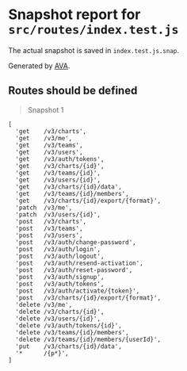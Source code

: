 # Snapshot report for `src/routes/index.test.js`

The actual snapshot is saved in `index.test.js.snap`.

Generated by [AVA](https://ava.li).

## Routes should be defined

> Snapshot 1

    [
      'get    /v3/charts',
      'get    /v3/me',
      'get    /v3/teams',
      'get    /v3/users',
      'get    /v3/auth/tokens',
      'get    /v3/charts/{id}',
      'get    /v3/teams/{id}',
      'get    /v3/users/{id}',
      'get    /v3/charts/{id}/data',
      'get    /v3/teams/{id}/members',
      'get    /v3/charts/{id}/export/{format}',
      'patch  /v3/me',
      'patch  /v3/users/{id}',
      'post   /v3/charts',
      'post   /v3/teams',
      'post   /v3/users',
      'post   /v3/auth/change-password',
      'post   /v3/auth/login',
      'post   /v3/auth/logout',
      'post   /v3/auth/resend-activation',
      'post   /v3/auth/reset-password',
      'post   /v3/auth/signup',
      'post   /v3/auth/tokens',
      'post   /v3/auth/activate/{token}',
      'post   /v3/charts/{id}/export/{format}',
      'delete /v3/me',
      'delete /v3/charts/{id}',
      'delete /v3/users/{id}',
      'delete /v3/auth/tokens/{id}',
      'delete /v3/teams/{id}/members',
      'delete /v3/teams/{id}/members/{userId}',
      'put    /v3/charts/{id}/data',
      '*      /{p*}',
    ]
